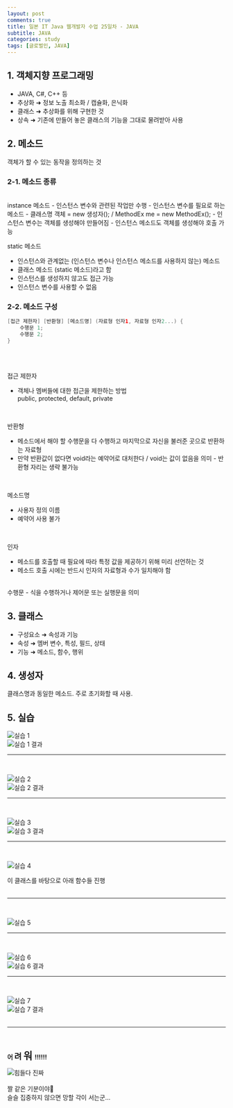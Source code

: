 ```yaml
---
layout: post
comments: true
title: 일본 IT Java 웹개발자 수업 25일차 - JAVA
subtitle: JAVA
categories: study
tags: [글로벌인, JAVA]
---
```


## 1\. 객체지향 프로그래밍
  
- JAVA, C#, C++ 등
- 추상화 &#10140; 정보 노출 최소화 / 캡슐화, 은닉화
- 클래스 &#10140; 추상화를 위해 구현한 것
- 상속 &#10140; 기존에 만들어 놓은 클래스의 기능을 그대로 물려받아 사용
  
  
## 2\. 메소드
  
객체가 할 수 있는 동작을 정의하는 것  
  

### 2-1. 메소드 종류  
  
<br>
instance 메소드  
- 인스턴스 변수와 관련된 작업만 수행
- 인스턴스 변수를 필요로 하는 메소드
- 클래스명 객체 = new 생성자(); / MethodEx me = new MethodEx();
- 인스턴스 변수는 객체를 생성해야 만들어짐
- 인스턴스 메소드도 객체를 생성해야 호출 가능  
  
<br>
  
static 메소드  
- 인스턴스와 관계없는 (인스턴스 변수나 인스턴스 메소드를 사용하지 않는) 메소드
- 클래스 메소드 (static 메소드)라고 함
- 인스턴스를 생성하지 않고도 접근 가능
- 인스턴스 변수를 사용할 수 없음
  
  
### 2-2. 메소드 구성
````java
[접근 제한자] [반환형] [메소드명] (자료형 인자1, 자료형 인자2...) {
    수행문 1;
    수행문 2;
}
````
<br>
<br>

접근 제한자
- 객체나 멤버들에 대한 접근을 제한하는 방법  
  public, protected, default, private  
  
<br>

반환형  
- 메소드에서 해야 할 수행문을 다 수행하고 마지막으로 자신을 불러준 곳으로 반환하는 자료형  
- 만약 반환값이 없다면 void라는 예약어로 대처한다 / void는 값이 없음을 의미 - 반환형 자리는 생략 불가능
  
<br>

메소드명  
- 사용자 정의 이름
- 예약어 사용 불가

<br>

인자
- 메소드를 호출할 때 필요에 따라 특정 값을 제공하기 위해 미리 선언하는 것
- 메소드 호출 시에는 반드시 인자의 자료형과 수가 일치해야 함
  
<br>
수행문
- 식을 수행하거나 제어문 또는 실행문을 의미
  
<br>

## 3\. 클래스
  
- 구성요소 &#10140; 속성과 기능
- 속성 &#10140; 멤버 변수, 특성, 필드, 상태
- 기능 &#10140; 메소드, 함수, 행위
  

## 4\. 생성자
  
클래스명과 동일한 메소드. 주로 초기화할 때 사용.

  
## 5\. 실습
  
![실습 1](https://jsh0924.github.io/assets/images/posts/240411_1.png)<br>
![실습 1 결과](https://jsh0924.github.io/assets/images/posts/240411_2.png)<br>
  
- - -
<br>
  
![실습 2](https://jsh0924.github.io/assets/images/posts/240411_3.png)<br>
![실습 2 결과](https://jsh0924.github.io/assets/images/posts/240411_4.png)<br>
  
- - -
<br>
  
![실습 3](https://jsh0924.github.io/assets/images/posts/240411_5.png)<br>
![실습 3 결과](https://jsh0924.github.io/assets/images/posts/240411_6.png)<br>
  
- - -
<br>
  
![실습 4](https://jsh0924.github.io/assets/images/posts/240411_7.png)<br>
  
이 클래스를 바탕으로 아래 함수들 진행  
<br>
  
- - -
<br>
  
![실습 5](https://jsh0924.github.io/assets/images/posts/240411_8.png)<br>
  
- - -
<br>
  
![실습 6](https://jsh0924.github.io/assets/images/posts/240411_9.png)<br>
![실습 6 결과](https://jsh0924.github.io/assets/images/posts/240411_10.png)<br>
  
- - -
<br>
  
![실습 7](https://jsh0924.github.io/assets/images/posts/240411_11.png)<br>
![실습 7 결과](https://jsh0924.github.io/assets/images/posts/240411_12.png)<br>
<br>
- - -
<br>
<br>
<b>어 <span style="font-size: 130%;">려 </span><span style="font-size: 160%;">워 </span>!!!!!!</b>  

![힘들다 진짜](https://jsh0924.github.io/assets/images/posts/hard.jpg)<br>
<br>
짤 같은 기분이야🥺  
슬슬 집중하지 않으면 망할 각이 서는군...  